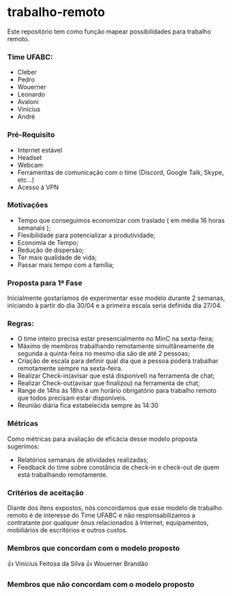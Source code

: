 # trabalho-remoto

Este repositório tem como função mapear possibilidades para trabalho remoto.

### Time UFABC:
- Cleber
- Pedro
- Wouerner
- Leonardo
- Avaloni
- Vinícius
- André

### Pré-Requisito
- Internet estável
- Headset
- Webcam
- Ferramentas de comunicação com o time (Discord, Google Talk, Skype, etc…)
- Acesso à VPN

### Motivações
- Tempo que conseguimos economizar com traslado ( em média 16 horas semanais );
- Flexibilidade para potencializar a produtividade;
- Economia de Tempo;
- Redução de dispersão;
- Ter mais qualidade de vida;
- Passar mais tempo com a família;

### Proposta para 1ª Fase

Inicialmente gostaríamos de experimentar esse modelo durante 2 semanas, iniciando à partir do dia 30/04 e a primeira escala seria definida dia 27/04.

### Regras:
- O time inteiro precisa estar presencialmente no MinC na sexta-feira;
- Máximo de membros trabalhando remotamente simultâneamente de segunda a quinta-feira no mesmo dia são de até 2 pessoas;
- Criação de escala para definir qual dia que a pessoa poderá trabalhar remotamente sempre na sexta-feira.
- Realizar Check-in(avisar que está disponível) na ferramenta de chat;
- Realizar Check-out(avisar que finalizou) na ferramenta de chat;
- Range de 14hs às 18hs é um horário obrigatório para trabalho remoto que todos precisam estar disponíveis.
- Reunião diária fica estabelecida sempre às 14:30
	
### Métricas

Como métricas para avaliação de eficácia desse modelo proposta sugerimos:
- Relatórios semanais de atividades realizadas;
- Feedback do time sobre constância de check-in e check-out de quem está trabalhando remotamente.

### Critérios de aceitação

Diante dos itens expostos, nós concordamos que esse modelo de trabalho remoto é de interesse do Time UFABC e não responsabilizamos a contratante por qualquer ônus relacionados à Internet, equipamentos, mobiliários de escritórios e outros custos.

### Membros que concordam com o modelo proposto

:+1: Vinícius Feitosa da Silva
:+1: Wouerner Brandão

### Membros que não concordam com o modelo proposto
